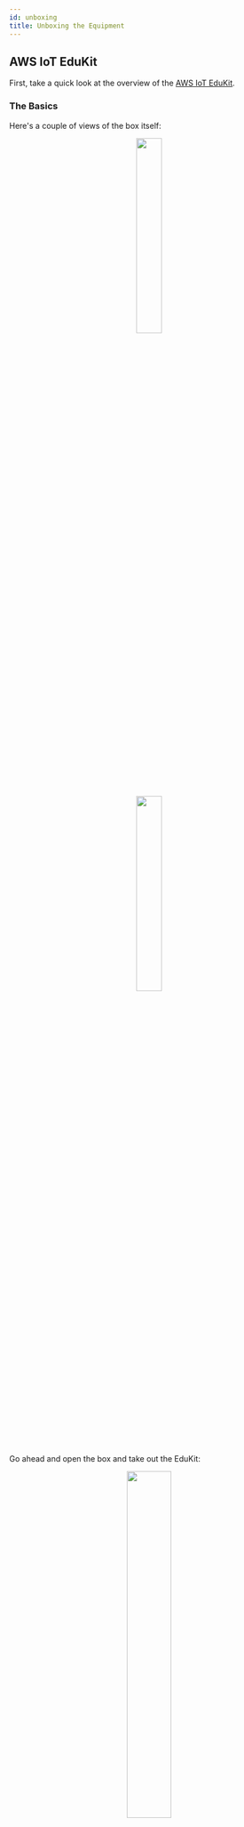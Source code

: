 ```yaml
---
id: unboxing
title: Unboxing the Equipment
---
```


## AWS IoT EduKit

First, take a quick look at the overview of the [AWS IoT EduKit](https://aws.amazon.com/iot/edukit/).

### The Basics

Here's a couple of views of the box itself: 

<p align="center">

<img src="/simpleiot-build/img/workshops/starter/EduKit-Unbox-1.png" width="30%" />

</p>

<p align="center">

<img src="/simpleiot-build/img/workshops/starter/EduKit-Unbox-2.png" width="30%" />

</p>

Go ahead and open the box and take out the EduKit:
<p align="center">

<img src="/simpleiot-build/img/workshops/starter/EduKit-Unbox-3.png" width="40%" />

</p>

Remove the USB-C cable and insert the USB-C end into the EduKit as shown:
<p align="center">

<img src="/simpleiot-build/img/workshops/starter/EduKit-USB-Plugin.png" width="40%" />

</p>

### EduKit visual overview
Familiarize yourself with the EduKit ports, buttons, and additional features as shown below.

<p align="center">

<img src="/simpleiot-build/img/workshops/starter/edukit-front.png" width="60%" />

<p />
<hr width="60%"/>
<p />

<img src="/simpleiot-build/img/workshops/starter/edukit-left.png" width="60%" />

<p />
<hr width="60%"/>
<p />

<img src="/simpleiot-build/img/workshops/starter/edukit-right.png" width="60%" />

<p />
<hr width="60%"/>
<p />

<img src="/simpleiot-build/img/workshops/starter/edukit-back.png" width="60%" />

<p />
<hr width="60%"/>
<p />

<img src="/simpleiot-build/img/workshops/starter/edukit-top.png" width="60%" />

<p />
<hr width="60%"/>
<p />

<img src="/simpleiot-build/img/workshops/starter/edukit-bottom.png" width="60%" />

<p />
<hr width="60%"/>
<p />

</p>


### Additional components
Below are some additional components that connect to AWS IoT EduKit and will be used in the workshop . 

#### GPS unit

<p align="center">

<img src="/simpleiot-build/img/workshops/starter/GPS.png" width="50%" />

</p>

<p align="center">

<img src="/simpleiot-build/img/workshops/starter/GPS-back.png" width="30%" />

</p>

#### Grove connector cables

<p align="center">

<img src="/simpleiot-build/img/workshops/starter/edukit-connector.png" width="80%" />

</p>

#### 3:1 Hub

<p align="center">

<img src="/simpleiot-build/img/workshops/starter/Sensor-Wiring.png" width="60%" />

</p>

#### Encoder and ENV III Sensors

<p align="center">

<img src="/simpleiot-build/img/workshops/starter/Encoder_and_Env.png" width="40%" />

</p>




